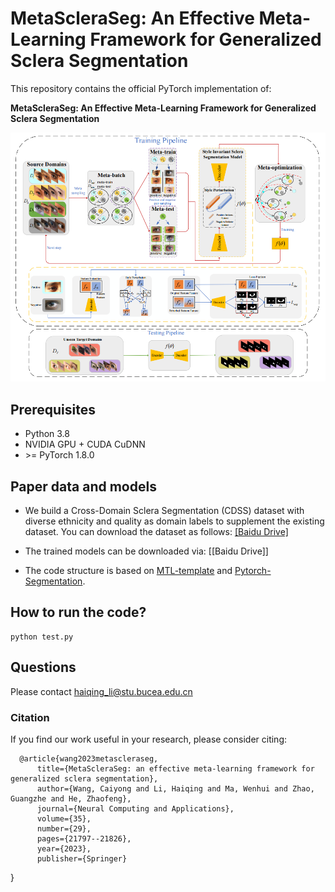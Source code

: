 # MetaScleraSeg: An Effective Meta-Learning Framework for Generalized Sclera Segmentation
This repository contains the official PyTorch implementation of:

**MetaScleraSeg: An Effective Meta-Learning Framework for Generalized Sclera Segmentation**   

![](image/flow.png)

## Prerequisites

- Python 3.8
-  NVIDIA GPU + CUDA CuDNN
-  \>= PyTorch 1.8.0

## Paper data and models
- We build a Cross-Domain Sclera Segmentation (CDSS) dataset with diverse ethnicity and quality as domain labels to supplement the
existing dataset. You can download the dataset as follows: [[Baidu Drive]](https://pan.baidu.com/s/1JvPfyNUxPFIBbYHvfkZW7A?pwd=k1hu 
)

- The trained models can be downloaded via: [[Baidu Drive]]
- The code structure is based on [MTL-template](https://github.com/yaoyao-liu/meta-transfer-learning) and [Pytorch-Segmentation](https://github.com/yassouali/pytorch_segmentation). 

## How to run the code?

```
python test.py 
```

## Questions
Please contact haiqing_li@stu.bucea.edu.cn

### Citation
If you find our work useful in your research, please consider citing:

      @article{wang2023metascleraseg,
          title={MetaScleraSeg: an effective meta-learning framework for generalized sclera segmentation},
          author={Wang, Caiyong and Li, Haiqing and Ma, Wenhui and Zhao, Guangzhe and He, Zhaofeng},
          journal={Neural Computing and Applications},
          volume={35},
          number={29},
          pages={21797--21826},
          year={2023},
          publisher={Springer}
   }
